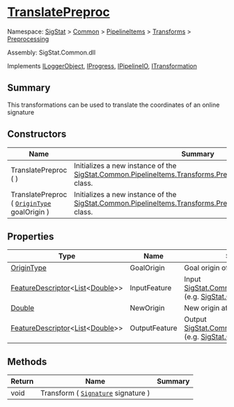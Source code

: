 # [TranslatePreproc](./TranslatePreproc.md)

Namespace: [SigStat]() > [Common](./../../../README.md) > [PipelineItems]() > [Transforms]() > [Preprocessing](./README.md)

Assembly: SigStat.Common.dll

Implements [ILoggerObject](./../../../ILoggerObject.md), [IProgress](./../../../Helpers/IProgress.md), [IPipelineIO](./../../../Pipeline/IPipelineIO.md), [ITransformation](./../../../ITransformation.md)

## Summary
This transformations can be used to translate the coordinates of an online signature

## Constructors

| Name | Summary | 
| --- | --- | 
| TranslatePreproc (  ) | Initializes a new instance of the [SigStat.Common.PipelineItems.Transforms.Preprocessing.TranslatePreproc](https://github.com/hargitomi97/sigstat/tree/develop/docs/md/SigStat/Common/PipelineItems/Transforms/Preprocessing/TranslatePreproc) class. | 
| TranslatePreproc ( [`OriginType`](./OriginType.md) goalOrigin ) | Initializes a new instance of the [SigStat.Common.PipelineItems.Transforms.Preprocessing.TranslatePreproc](https://github.com/hargitomi97/sigstat/tree/develop/docs/md/SigStat/Common/PipelineItems/Transforms/Preprocessing/TranslatePreproc) class. | 


## Properties

| Type | Name | Summary | 
| --- | --- | --- | 
| [OriginType](./OriginType.md) | GoalOrigin | Goal origin of the translation | 
| [FeatureDescriptor](./../../../FeatureDescriptor-1.md)\<[List](https://docs.microsoft.com/en-us/dotnet/api/System.Collections.Generic.List-1)\<[Double](https://docs.microsoft.com/en-us/dotnet/api/System.Double)>> | InputFeature | Input [SigStat.Common.FeatureDescriptor](https://github.com/hargitomi97/sigstat/tree/develop/docs/md/SigStat/Common/FeatureDescriptor) (e.g. [SigStat.Common.Features.X](https://github.com/hargitomi97/sigstat/tree/develop/docs/md/)) | 
| [Double](https://docs.microsoft.com/en-us/dotnet/api/System.Double) | NewOrigin | New origin after the translation | 
| [FeatureDescriptor](./../../../FeatureDescriptor-1.md)\<[List](https://docs.microsoft.com/en-us/dotnet/api/System.Collections.Generic.List-1)\<[Double](https://docs.microsoft.com/en-us/dotnet/api/System.Double)>> | OutputFeature | Output [SigStat.Common.FeatureDescriptor](https://github.com/hargitomi97/sigstat/tree/develop/docs/md/SigStat/Common/FeatureDescriptor) (e.g. [SigStat.Common.Features.X](https://github.com/hargitomi97/sigstat/tree/develop/docs/md/)) | 


## Methods

| Return | Name | Summary | 
| --- | --- | --- | 
| void | Transform ( [`Signature`](./../../../Signature.md) signature ) |  | 


